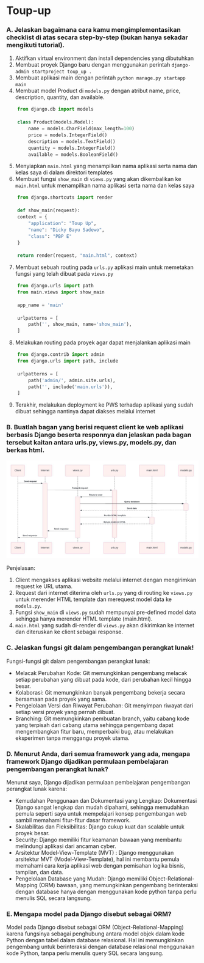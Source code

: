 # Toup-up

### A. Jelaskan bagaimana cara kamu mengimplementasikan checklist di atas secara step-by-step (bukan hanya sekadar mengikuti tutorial).

1. Aktifkan virtual environment dan install dependencies yang dibutuhkan
2. Membuat proyek Django baru dengan menggunakan perintah `django-admin startproject toup_up .`
3. Membuat aplikasi main dengan perintah `python manage.py startapp main`
4. Membuat model Product di `models.py` dengan atribut name, price, description, quantity, dan available.
```python
    from django.db import models

    class Product(models.Model):
        name = models.CharField(max_length=100)
        price = models.IntegerField()
        description = models.TextField()
        quantity = models.IntegerField()
        available = models.BooleanField()
```
5. Menyiapkan `main.html` yang menampilkan nama aplikasi serta nama dan kelas saya di dalam direktori templates
6. Membuat fungsi `show_main` di `views.py` yang akan dikembalikan ke `main.html` untuk menampilkan nama aplikasi serta nama dan kelas saya

```python
    from django.shortcuts import render

    def show_main(request):
    context = {
        "application": "Toup Up",
        "name": "Dicky Bayu Sadewo",
        "class": "PBP E"
    }

    return render(request, "main.html", context)
```
7. Membuat sebuah routing pada `urls.py` aplikasi main untuk memetakan fungsi yang telah dibuat pada `views.py`
```python
    from django.urls import path
    from main.views import show_main

    app_name = 'main'

    urlpatterns = [
        path('', show_main, name='show_main'),
    ]    
```
8. Melakukan routing pada proyek agar dapat menjalankan aplikasi main
```python
    from django.contrib import admin
    from django.urls import path, include

    urlpatterns = [
        path('admin/', admin.site.urls),
        path('', include('main.urls')),
    ]
```
9. Terakhir, melakukan deployment ke PWS terhadap aplikasi yang sudah dibuat sehingga nantinya dapat diakses melalui internet

### B. Buatlah bagan yang berisi request client ke web aplikasi berbasis Django beserta responnya dan jelaskan pada bagan tersebut kaitan antara urls.py, views.py, models.py, dan berkas html.

![Bagan Request-Response](diagram.jpeg)

Penjelasan:
1. Client mengakses aplikasi website melalui internet dengan mengirimkan request ke URL utama.
2. Request dari internet diterima oleh `urls.py` yang di routing ke `views.py` untuk merender HTML template dan merequest model data ke `models.py`.
3. Fungsi `show_main` di `views.py` sudah mempunyai pre-defined model data sehingga hanya merender HTML template (main.html).
4. `main.html` yang sudah di-render di `views.py` akan dikirimkan ke internet dan diteruskan ke client sebagai response.



### C. Jelaskan fungsi git dalam pengembangan perangkat lunak!
Fungsi-fungsi git dalam pengembangan perangkat lunak:
- Melacak Perubahan Kode: Git memungkinkan pengembang melacak setiap perubahan yang dibuat pada kode, dari perubahan kecil hingga besar. 
- Kolaborasi: Git memungkinkan banyak pengembang bekerja secara bersamaan pada proyek yang sama.
- Pengelolaan Versi dan Riwayat Perubahan: Git menyimpan riwayat dari setiap versi proyek yang pernah dibuat.
- Branching: Git memungkinkan pembuatan branch, yaitu cabang kode yang terpisah dari cabang utama sehingga pengembang dapat mengembangkan fitur baru, memperbaiki bug, atau melakukan eksperimen tanpa menggangu proyek utama.

### D. Menurut Anda, dari semua framework yang ada, mengapa framework Django dijadikan permulaan pembelajaran pengembangan perangkat lunak?
Menurut saya, Django dijadikan permulaan pembelajaran pengembangan perangkat lunak karena:
- Kemudahan Penggunaan dan Dokumentasi yang Lengkap: Dokumentasi Django sangat lengkap dan mudah dipahami, sehingga memudahkan pemula seperti saya untuk mempelajari konsep pengembangan web sambil memahami fitur-fitur dasar framework.
- Skalabilitas dan Fleksibilitas: Django cukup kuat dan scalable untuk proyek besar.
- Security: Django memiliki fitur keamanan bawaan yang membantu melindungi aplikasi dari ancaman cyber.
- Arsitektur Model-View-Template (MVT) : Django menggunakan arsitektur MVT (Model-View-Template), hal ini membantu pemula memahami cara kerja aplikasi web dengan pemisahan logika bisnis, tampilan, dan data. 
- Pengelolaan Database yang Mudah: Django memiliki Object-Relational-Mapping (ORM) bawaan, yang memungkinkan pengembang berinteraksi dengan database hanya dengan menggunakan kode python tanpa perlu menulis SQL secara langsung.

### E. Mengapa model pada Django disebut sebagai ORM?
Model pada Django disebut sebagai ORM (Object-Relational-Mapping) karena fungsinya sebagai penghubung antara model objek dalam kode Python dengan tabel dalam database relasional. Hal ini memungkinkan pengembang untuk berinteraksi dengan database relasional menggunakan kode Python, tanpa perlu menulis query SQL secara langsung.
